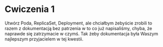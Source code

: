 # Cwiczenia 1

Utwórz Poda, ReplicaSet, Deployment, ale chciałbym żebyście zrobili to razem z dokumentacją bez patrzenia w to co już napisaliśmy, chyba, że naprawde się zatrzymacie w czymś. Tak żeby dokumentacja była Waszym najlepszym przyjacielem w tej kwestii.

